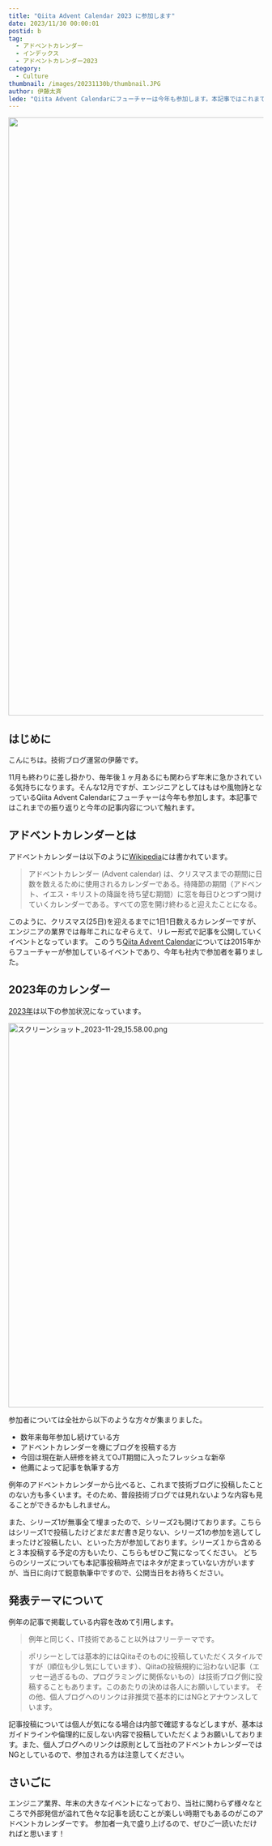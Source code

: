 ```yaml
---
title: "Qiita Advent Calendar 2023 に参加します"
date: 2023/11/30 00:00:01
postid: b
tag:
  - アドベントカレンダー
  - インデックス
  - アドベントカレンダー2023
category:
  - Culture
thumbnail: /images/20231130b/thumbnail.JPG
author: 伊藤太斉
lede: "Qiita Advent Calendarにフューチャーは今年も参加します。本記事ではこれまでの振り返りと今年の記事内容について触れます。"
---
```

<img src="/images/20231130b/IMG_0698.JPG" alt="" width="1181" height="1181" loading="lazy">

## はじめに

こんにちは。技術ブログ運営の伊藤です。

11月も終わりに差し掛かり、毎年後１ヶ月あるにも関わらず年末に急かされている気持ちになります。そんな12月ですが、エンジニアとしてはもはや風物詩となっているQiita Advent Calendarにフューチャーは今年も参加します。本記事ではこれまでの振り返りと今年の記事内容について触れます。

## アドベントカレンダーとは

アドベントカレンダーは以下のように[Wikipedia](https://ja.wikipedia.org/wiki/%E3%82%A2%E3%83%89%E3%83%99%E3%83%B3%E3%83%88%E3%82%AB%E3%83%AC%E3%83%B3%E3%83%80%E3%83%BC)には書かれています。

> アドベントカレンダー (Advent calendar) は、クリスマスまでの期間に日数を数えるために使用されるカレンダーである。待降節の期間（アドベント、イエス・キリストの降誕を待ち望む期間）に窓を毎日ひとつずつ開けていくカレンダーである。すべての窓を開け終わると迎えたことになる。

このように、クリスマス(25日)を迎えるまでに1日1日数えるカレンダーですが、エンジニアの業界では毎年これになぞらえて、リレー形式で記事を公開していくイベントとなっています。
このうち[Qiita Advent Calendar](https://qiita.com/advent-calendar/2023)については2015年からフューチャーが参加しているイベントであり、今年も社内で参加者を募りました。

## 2023年のカレンダー

[2023年](https://qiita.com/advent-calendar/2023)は以下の参加状況になっています。

<img src="/images/20231130b/スクリーンショット_2023-11-29_15.58.00.png" alt="スクリーンショット_2023-11-29_15.58.00.png" width="1071" height="759" loading="lazy">

参加者については全社から以下のような方々が集まりました。

- 数年来毎年参加し続けている方
- アドベントカレンダーを機にブログを投稿する方
- 今回は現在新人研修を終えてOJT期間に入ったフレッシュな新卒
- 他薦によって記事を執筆する方

例年のアドベントカレンダーから比べると、これまで技術ブログに投稿したことのない方も多くいます。そのため、普段技術ブログでは見れないような内容も見ることができるかもしれません。

また、シリーズ1が無事全て埋まったので、シリーズ2も開けております。こちらはシリーズ1で投稿したけどまだまだ書き足りない、シリーズ1の参加を逃してしまったけど投稿したい、といった方が参加しております。シリーズ１から含めると３本投稿する予定の方もいたり、こちらもぜひご覧になってください。
どちらのシリーズについても本記事投稿時点ではネタが定まっていない方がいますが、当日に向けて鋭意執筆中ですので、公開当日をお待ちください。

## 発表テーマについて

例年の記事で掲載している内容を改めて引用します。

> 例年と同じく、IT技術であること以外はフリーテーマです。

> ポリシーとしては基本的にはQiitaそのものに投稿していただくスタイルですが（順位も少し気にしています）、Qiitaの投稿規約に沿わない記事（エッセー過ぎるもの、プログラミングに関係ないもの）は技術ブログ側に投稿することもあります。このあたりの決めは各人にお願いしています。
その他、個人ブログへのリンクは非推奨で基本的にはNGとアナウンスしています。

記事投稿については個人が気になる場合は内部で確認するなどしますが、基本はガイドラインや倫理的に反しない内容で投稿していただくようお願いしております。また、個人ブログへのリンクは原則として当社のアドベントカレンダーではNGとしているので、参加される方は注意してください。

## さいごに

エンジニア業界、年末の大きなイベントになっており、当社に関わらず様々なところで外部発信が溢れて色々な記事を読むことが楽しい時期でもあるのがこのアドベントカレンダーです。
参加者一丸で盛り上げるので、ぜひご一読いただければと思います！
